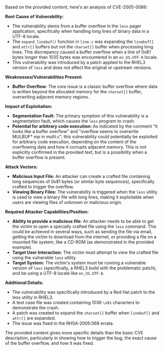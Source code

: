Based on the provided content, here's an analysis of CVE-2005-0086:

**Root Cause of Vulnerability:**

- The vulnerability stems from a buffer overflow in the `less` pager application, specifically when handling long lines of binary data in a UTF-8 locale.
- The `expand_linebuf()` function in `line.c` was expanding the `linebuf[]` and `attr[]` buffers but not the `charset[]` buffer when processing long lines. This discrepancy caused a buffer overflow when a line of 0x81 bytes longer than 1035 bytes was encountered in an `en_US.UTF-8` locale.
- This vulnerability was introduced by a patch applied to the RHEL3 version of `less` and does not affect the original or upstream versions.

**Weaknesses/Vulnerabilities Present:**

- **Buffer Overflow:**  The core issue is a classic buffer overflow where data is written beyond the allocated memory for the `charset[]` buffer, overwriting adjacent memory regions.

**Impact of Exploitation:**

- **Segmentation Fault:** The primary symptom of this vulnerability is a segmentation fault, which causes the `less` program to crash.
- **Potential for arbitrary code execution:** As indicated by the comment "it looks like a buffer overflow" and "overflow seems to overwrite MULBUF* mp in multi.c", this vulnerability could potentially be exploited for arbitrary code execution, depending on the content of the overflowing data and how it corrupts adjacent memory. This is not explicitly confirmed in the provided text, but is a possibility when a buffer overflow is present.

**Attack Vectors:**

- **Malicious Input File:** An attacker can create a crafted file containing long sequences of 0x81 bytes (or similar byte sequences), specifically crafted to trigger the overflow.
- **Viewing Binary Files:**  The vulnerability is triggered when the `less` utility is used to view a binary file with long lines, making it exploitable when users are viewing files of unknown or malicious origin.

**Required Attacker Capabilities/Position:**

- **Ability to provide a malicious file:** An attacker needs to be able to get the victim to open a specially crafted file using the `less` command. This could be achieved in several ways, such as sending the file via email, getting the victim to download from the internet, or providing a file on a mounted file system, like a CD-ROM (as demonstrated in the provided example).
- **Target User Interaction:**  The victim must attempt to view the crafted file using the vulnerable `less` utility.
- **Target System:**  The victim's system must be running a vulnerable version of `less` (specifically, a RHEL3 build with the problematic patch), and be using a UTF-8 locale like `en_US.UTF-8`.

**Additional Details:**

- The vulnerability was specifically introduced by a Red Hat patch to the less utility in RHEL3.
- A test case file was created containing 1036 `\x81` characters to demonstrate the crash.
- A patch was created to expand the `charset[]` buffer when `linebuf[]` and `attr[]` are expanded.
- The issue was fixed in the RHSA-2005:068 errata.

The provided content gives more specific details than the basic CVE description, particularly in showing how to trigger the bug, the exact cause of the buffer overflow, and how it was fixed.